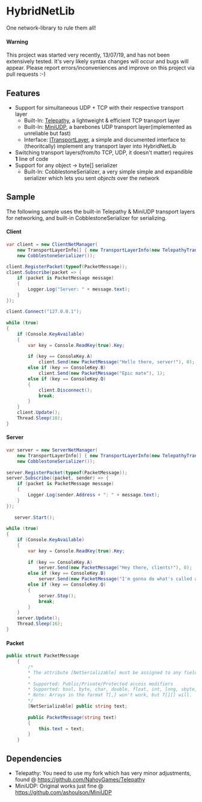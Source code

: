 # HybridNetLib
One network-library to rule them all!

#### Warning
This project was started very recently, 13/07/19, and has not been extensively tested. It's very likely syntax changes will occur and bugs will appear. Please report errors/inconveniences and improve on this project via pull requests :-)
## Features
- Support for simultaneous UDP + TCP with their respective transport layer
	- Built-In: [Telepathy](http://github.com/vis2k/Telepathy "Telepathy"), a lightweight & efficient TCP transport layer
	- Built-In: [MiniUDP](http://github.com/ashoulson/MiniUDP "MiniUDP"), a barebones UDP transport layer(implemented as unreliable but fast)
	- Interface: [ITransportLayer](http://github.com/NahoyGames/HybridNetworkLib/blob/master/HybridNetworkLib/Generic/ITransportLayer.cs "ITransportLayer"), a simple and documented interface to (theoritcally) implement any transport layer into HybridNetLib
- Switching transport layers(from/to TCP, UDP, it doesn't matter) requires **1** line of code
- Support for any object → byte[] serializer
	- Built-In: CobblestoneSerializer, a very simple simple and expandible serializer which lets you sent *objects* over the network

## Sample
The following sample uses the built-in Telepathy & MiniUDP transport layers for networking, and built-in CobblestoneSerializer for serializing.
#### Client
```csharp
var client = new ClientNetManager(
	new TransportLayerInfo[] { new TransportLayerInfo(new TelepathyTransport(), 1337), new TransportLayerInfo(new MiniUdpTransport(), 1447) },
	new CobblestoneSerializer());
    
client.RegisterPacket(typeof(PacketMessage));
client.Subscribe(packet => {
    if (packet is PacketMessage message)
    {
    	Logger.Log("Server: " + message.text);
    }
});
    
client.Connect("127.0.0.1");
    
while (true)
{
    if (Console.KeyAvailable)
    {
    	var key = Console.ReadKey(true).Key;
    
    	if (key == ConsoleKey.A)
			client.Send(new PacketMessage("Hello there, server!"), 0);
    	else if (key == ConsoleKey.B)
			client.Send(new PacketMessage("Epic mate"), 1);
    	else if (key == ConsoleKey.Q)
    	{
    		client.Disconnect();
    		break;
    	}
    }
    client.Update();
    Thread.Sleep(16);
}
```

#### Server
```csharp
var server = new ServerNetManager(
	new TransportLayerInfo[] { new TransportLayerInfo(new TelepathyTransport(), 1337), new TransportLayerInfo(new MiniUdpTransport(), 1447) },
	new CobblestoneSerializer());
    
server.RegisterPacket(typeof(PacketMessage));
server.Subscribe((packet, sender) => {
    if (packet is PacketMessage message)
    {
    	Logger.Log(sender.Address + ": " + message.text);
    }
});
    
   server.Start();
    
while (true)
{
    if (Console.KeyAvailable)
    {
    	var key = Console.ReadKey(true).Key;
    
    	if (key == ConsoleKey.A)
    		server.Send(new PacketMessage("Hey there, clients!"), 0);
    	else if (key == ConsoleKey.B)
    		server.Send(new PacketMessage("I'm gonna do what's called a pro-gamer move..."), 1);
    	else if (key == ConsoleKey.Q)
    	{
    		server.Stop();
    		break;
    	}
    }
    server.Update();
    Thread.Sleep(16);
}
```
#### Packet
```csharp
public struct PacketMessage
    {
    	/*
    	* The attribute [NetSerializable] must be assigned to any field/property which will be sent over the network.
    	*
    	* Supported: Public/Private/Protected access modifiers
    	* Supported: bool, byte, char, double, float, int, long, sbyte, short, string, uint, ulong, ushort, Arrays(any dimensions)
    	* Note: Arrays in the format T[,] won't work, but T[][] will. 
    	*/
    	[NetSerializable] public string text;
    
    	public PacketMessage(string text)
    	{
    		this.text = text;
    	}
    }
```

## Dependencies
- Telepathy: You need to use my fork which has very minor adjustments, found @ https://github.com/NahoyGames/Telepathy
- MiniUDP: Original works just fine @ https://github.com/ashoulson/MiniUDP
